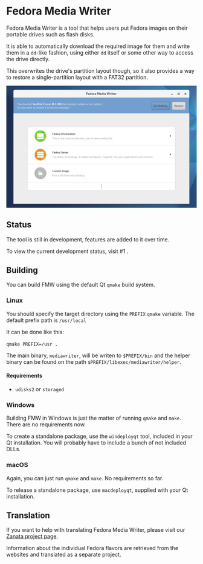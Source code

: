 # Fedora Media Writer

Fedora Media Writer is a tool that helps users put Fedora images on their portable drives such as flash disks.

It is able to automatically download the required image for them and write them in a `dd`-like fashion, using either `dd` itself or some other way to access the drive directly.

This overwrites the drive's partition layout though, so it also provides a way to restore a single-partition layout with a FAT32 partition.

![Fedora Media Writer running, with expanded image list](/dist/screenshots/linux_main.png)

## Status

The tool is still in development, features are added to it over time.

To view the current development status, visit #1 .

## Building

You can build FMW using the default Qt `qmake` build system.

### Linux

You should specify the target directory using the `PREFIX` `qmake` variable. The default prefix path is `/usr/local`

It can be done like this:

`qmake PREFIX=/usr .`

The main binary, `mediawriter`, will be writen to `$PREFIX/bin` and the helper binary can be found on the path `$PREFIX/libexec/mediawriter/helper`.

#### Requirements

* `udisks2` or `storaged`

### Windows

Building FMW in Windows is just the matter of running `qmake` and `make`. There are no requirements now.

To create a standalone package, use the `windeployqt` tool, included in your Qt installation. You will probably have to include a bunch of not included DLLs.

### macOS

Again, you can just run `qmake` and `make`. No requirements so far.

To release a standalone package, use `macdeployqt`, supplied with your Qt installation.

## Translation

If you want to help with translating Fedora Media Writer, please visit our [Zanata project page](https://fedora.zanata.org/iteration/view/mediawriter/master).

Information about the individual Fedora flavors are retrieved from the websites and translated as a separate project.
